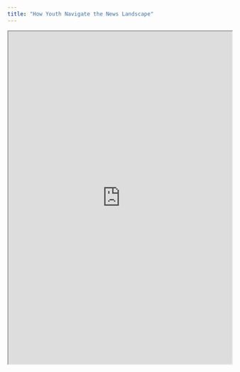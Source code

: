 ```yaml
---
title: "How Youth Navigate the News Landscape"
---
```




<iframe height="750" width="100%" src="https://ewelton.github.io/ktest/wiki.html#How%20Youth%20Navigate%20the%20News%20Landscape"></iframe>
